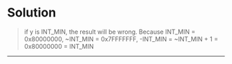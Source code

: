 Solution
========

> if y is INT_MIN, the result will be wrong. 
> Because INT_MIN = 0x80000000, ~INT_MIN = 0x7FFFFFFF, 
> -INT_MIN = ~INT_MIN + 1 = 0x80000000 = INT_MIN 

******
